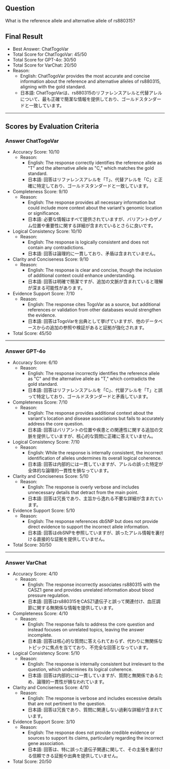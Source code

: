 ## Question

What is the reference allele and alternative allele of rs880315?

## Final Result

- Best Answer: ChatTogoVar
- Total Score for ChatTogoVar: 45/50
- Total Score for GPT-4o: 30/50
- Total Score for VarChat: 20/50
- Reason:
  - English: ChatTogoVar provides the most accurate and concise information about the reference and alternative alleles of rs880315, aligning with the gold standard.
  - 日本語: ChatTogoVarは、rs880315のリファレンスアレルと代替アレルについて、最も正確で簡潔な情報を提供しており、ゴールドスタンダードと一致しています。

---

## Scores by Evaluation Criteria

### Answer ChatTogoVar
- Accuracy Score: 10/10
  - Reason: 
    - English: The response correctly identifies the reference allele as "T" and the alternative allele as "C," which matches the gold standard.
    - 日本語: 回答はリファレンスアレルを「T」、代替アレルを「C」と正確に特定しており、ゴールドスタンダードと一致しています。
- Completeness Score: 9/10
  - Reason: 
    - English: The response provides all necessary information but could include more context about the variant's genomic location or significance.
    - 日本語: 必要な情報はすべて提供されていますが、バリアントのゲノム位置や重要性に関する詳細が含まれているとさらに良いです。
- Logical Consistency Score: 10/10
  - Reason: 
    - English: The response is logically consistent and does not contain any contradictions.
    - 日本語: 回答は論理的に一貫しており、矛盾は含まれていません。
- Clarity and Conciseness Score: 9/10
  - Reason: 
    - English: The response is clear and concise, though the inclusion of additional context could enhance understanding.
    - 日本語: 回答は明確で簡潔ですが、追加の文脈が含まれていると理解が深まる可能性があります。
- Evidence Support Score: 7/10
  - Reason: 
    - English: The response cites TogoVar as a source, but additional references or validation from other databases would strengthen the evidence.
    - 日本語: 回答はTogoVarを出典として挙げていますが、他のデータベースからの追加の参照や検証があると証拠が強化されます。
- Total Score: 45/50

---

### Answer GPT-4o
- Accuracy Score: 6/10
  - Reason: 
    - English: The response incorrectly identifies the reference allele as "C" and the alternative allele as "T," which contradicts the gold standard.
    - 日本語: 回答はリファレンスアレルを「C」、代替アレルを「T」と誤って特定しており、ゴールドスタンダードと矛盾しています。
- Completeness Score: 7/10
  - Reason: 
    - English: The response provides additional context about the variant's location and disease associations but fails to accurately address the core question.
    - 日本語: 回答はバリアントの位置や疾患との関連性に関する追加の文脈を提供していますが、核心的な質問に正確に答えていません。
- Logical Consistency Score: 7/10
  - Reason: 
    - English: While the response is internally consistent, the incorrect identification of alleles undermines its overall logical coherence.
    - 日本語: 回答は内部的には一貫していますが、アレルの誤った特定が全体的な論理的一貫性を損なっています。
- Clarity and Conciseness Score: 5/10
  - Reason: 
    - English: The response is overly verbose and includes unnecessary details that detract from the main point.
    - 日本語: 回答は冗長であり、主旨から逸れる不要な詳細が含まれています。
- Evidence Support Score: 5/10
  - Reason: 
    - English: The response references dbSNP but does not provide direct evidence to support the incorrect allele information.
    - 日本語: 回答はdbSNPを参照していますが、誤ったアレル情報を裏付ける直接的な証拠を提供していません。
- Total Score: 30/50

---

### Answer VarChat
- Accuracy Score: 4/10
  - Reason: 
    - English: The response incorrectly associates rs880315 with the CASZ1 gene and provides unrelated information about blood pressure regulation.
    - 日本語: 回答はrs880315をCASZ1遺伝子と誤って関連付け、血圧調節に関する無関係な情報を提供しています。
- Completeness Score: 4/10
  - Reason: 
    - English: The response fails to address the core question and instead focuses on unrelated topics, leaving the answer incomplete.
    - 日本語: 回答は核心的な質問に答えられておらず、代わりに無関係なトピックに焦点を当てており、不完全な回答となっています。
- Logical Consistency Score: 5/10
  - Reason: 
    - English: The response is internally consistent but irrelevant to the question, which undermines its logical coherence.
    - 日本語: 回答は内部的には一貫していますが、質問と無関係であるため、論理的一貫性が損なわれています。
- Clarity and Conciseness Score: 4/10
  - Reason: 
    - English: The response is verbose and includes excessive details that are not pertinent to the question.
    - 日本語: 回答は冗長であり、質問に関連しない過剰な詳細が含まれています。
- Evidence Support Score: 3/10
  - Reason: 
    - English: The response does not provide credible evidence or sources to support its claims, particularly regarding the incorrect gene association.
    - 日本語: 回答は、特に誤った遺伝子関連に関して、その主張を裏付ける信頼できる証拠や出典を提供していません。
- Total Score: 20/50